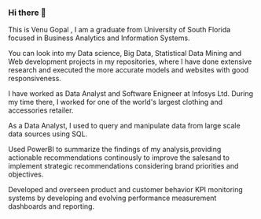 ### Hi there 👋

This is Venu Gopal , I am a graduate from University of South Florida focused in Business Analytics and Information Systems.

You can look into my Data science, Big Data, Statistical Data Mining and Web development projects in my repositories, where I have done extensive research and executed the more accurate models and websites with good responsiveness.

I have worked as Data Analyst and Software Enigneer at Infosys Ltd. During my time there, I worked for one of the world's largest clothing and accessories retailer.

As a Data Analyst,
I used to query and manipulate data from large scale data sources using SQL.

Used PowerBI to summarize the findings of my analysis,providing actionable recommendations continously to improve the salesand to implement strategic recommendations considering brand priorities and objectives.

Developed and overseen product and customer behavior KPI monitoring systems by developing and evolving performance measurement dashboards and reporting.



<!--
**vguddati/vguddati** is a ✨ _special_ ✨ repository because its `README.md` (this file) appears on your GitHub profile.

Here are some ideas to get you started:

- 🔭 I’m currently working on ...
- 🌱 I’m currently learning ...
- 👯 I’m looking to collaborate on ...
- 🤔 I’m looking for help with ...
- 💬 Ask me about ...
- 📫 How to reach me: ...
- 😄 Pronouns: ...
- ⚡ Fun fact: ...
-->
